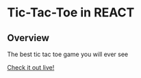 # Tic-Tac-Toe in REACT

## Overview

The best tic tac toe game you will ever see

[Check it out live!](http://the-best-tic-tac-toe.surge.sh/ "Check it out!")
